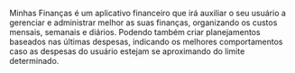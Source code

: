 Minhas Finanças é um aplicativo financeiro que irá auxiliar o seu usuário a gerenciar e administrar melhor as suas finanças, organizando os custos mensais, semanais e diários. Podendo também criar planejamentos baseados nas últimas despesas, indicando os melhores comportamentos caso as despesas do usuário estejam se aproximando do limite determinado. 
